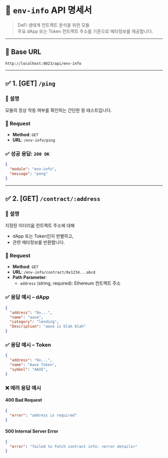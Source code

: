 # 📘 `env-info` API 명세서

> DeFi 생태계 컨트랙트 분석을 위한 모듈  
> 주요 dApp 또는 Token 컨트랙트 주소를 기준으로 메타정보를 제공합니다.

---

## 🧩 Base URL

```
http://localhost:8023/api/env-info
```

---

## ✅ 1. [GET] `/ping`

### 📌 설명  
모듈의 정상 작동 여부를 확인하는 간단한 핑 테스트입니다.

### 🔹 Request

- **Method**: `GET`
- **URL**: `/env-info/ping`

### ✅ 성공 응답: `200 OK`

```json
{
  "module": "env-info",
  "message": "pong"
}
```

---

## ✅ 2. [GET] `/contract/:address`

### 📌 설명  
지정된 이더리움 컨트랙트 주소에 대해  
- dApp 또는 Token인지 판별하고,  
- 관련 메타정보를 반환합니다.

### 🔹 Request

- **Method**: `GET`
- **URL**: `/env-info/contract/0x1234...abcd`
- **Path Parameter**:
  - `address` (string, required): Ethereum 컨트랙트 주소

### ✅ 응답 예시 – dApp

```json
{
  "address": "0x...",
  "name": "aave",
  "category": "lending",
  "Description": "aave is blah blah"
}

```

### ✅ 응답 예시 – Token

```json
{
  "address": "0x...",
  "name": "Aave Token",
  "symbol": "AAVE",
}
```

### ❌ 에러 응답 예시

#### 400 Bad Request

```json
{
  "error": "address is required"
}
```

#### 500 Internal Server Error

```json
{
  "error": "failed to fetch contract info: <error details>"
}
```

